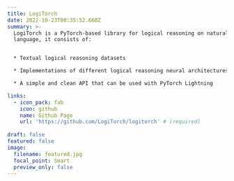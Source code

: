 ```yaml
---
title: LogiTorch
date: 2022-10-23T00:35:52.660Z
summary: >-
  LogiTorch is a PyTorch-based library for logical reasoning on natural
  language, it consists of:


  * Textual logical reasoning datasets

  * Implementations of different logical reasoning neural architectures

  * A simple and clean API that can be used with PyTorch Lightning

links:
  - icon_pack: fab
    icon: github
    name: Github Page
    url: 'https://github.com/LogiTorch/logitorch' # (required)
    
draft: false
featured: false
image:
  filename: featured.jpg
  focal_point: Smart
  preview_only: false
---
```

